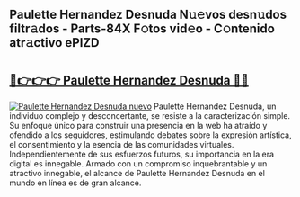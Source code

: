 ## Paulette Hernandez Desnuda N𝚞𝚎vos desn𝚞dos filtr𝚊dos - Parts-84X F𝚘tos vid𝚎o - C𝚘ntenido atr𝚊ctivo ePlZD

# <h2><a href="http://mb6kbn9.tromn.icu/?c=Paulette+Hernandez+Desnuda">🔗👉👉👉 Paulette Hernandez Desnuda 🔗🔗</a></h2>

[![Paulette Hernandez Desnuda nuevo](https://i.imgur.com/pEAQMta.gif)](http://mb6kbn9.tromn.icu/?c=Paulette+Hernandez+Desnuda)
Paulette Hernandez Desnuda, un individuo complejo y desconcertante, se resiste a la caracterización simple. Su enfoque único para construir una presencia en la web ha atraído y ofendido a los seguidores, estimulando debates sobre la expresión artística, el consentimiento y la esencia de las comunidades virtuales. Independientemente de sus esfuerzos futuros, su importancia en la era digital es innegable. Armado con un compromiso inquebrantable y un atractivo innegable, el alcance de Paulette Hernandez Desnuda en el mundo en línea es de gran alcance.
